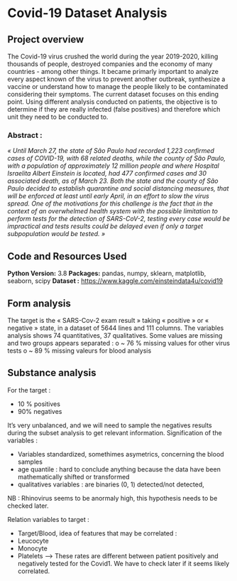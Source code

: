 # Covid-19 Dataset Analysis
## Project overview
The Covid-19 virus crushed the world during the year 2019-2020, killing thousands of people, destroyed companies and the economy of many countries - among other things. It became primarly important to analyze every aspect known of the virus to prevent another outbreak, synthesize a vaccine or understand how to manage the people likely to be contaminated considering their symptoms. 
The current dataset focuses on this ending point. Using different analysis conducted on patients, the objective is to determine if they are really infected (false positives) and therefore which unit they need to be conducted to.

### Abstract : 
_« Until March 27, the state of São Paulo had recorded 1,223 confirmed cases of COVID-19, with 68 related deaths, while the county of São Paulo, with a population of approximately 12 million people and where Hospital Israelita Albert Einstein is located, had 477 confirmed cases and 30 associated death, as of March 23. Both the state and the county of São Paulo decided to establish quarantine and social distancing measures, that will be enforced at least until early April, in an effort to slow the virus spread.
One of the motivations for this challenge is the fact that in the context of an overwhelmed health system with the possible limitation to perform tests for the detection of SARS-CoV-2, testing every case would be impractical and tests results could be delayed even if only a target subpopulation would be tested. »_

## Code and Resources Used
**Python Version:** 3.8
**Packages:** pandas, numpy, sklearn, matplotlib, seaborn, scipy
**Dataset :** https://www.kaggle.com/einsteindata4u/covid19

## Form analysis
The target is the « SARS-Cov-2 exam result » taking « positive » or « negative » state, in a dataset of 5644 lines and 111 columns. The variables analysis shows 74 quantitatives, 37 qualitatives.
Some values are missing and two groups appears separated :
o	~ 76 % missing values for other virus tests
o	~ 89 % missing valeurs for blood analysis

## Substance analysis
For the target :
* 10 % positives
*	90% negatives

It’s very unbalanced, and we will need to sample the negatives results during the subset analysis to get relevant information.
Signification of the variables :
*	Variables standardized, somethimes asymetrics, concerning the blood samples
* age quantile : hard to conclude anything because the data have been mathematically shifted or transformed
* qualitatives variables : are binaries (0, 1) detected/not detected, 

NB : Rhinovirus seems to be anormaly high, this hypothesis needs to be checked later.

Relation variables to target 
:
* Target/Blood, idea of features that may be correlated :
* Leucocyte
*	Monocyte
*	Platelets 
--> These rates are different between patient positively and negatively tested for the Covid1. We have to check later if it seems likely correlated.

